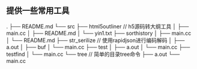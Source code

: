 ## 提供一些常用工具
.
├── README.md
└── src
    ├── html5outliner // h5源码转大纲工具
    │   ├── main.cc
    │   ├── README.md
    │   └── yin1.txt
    ├── sorthistory
    │   ├── main.cc
    │   └── README.md
    ├── str_serilize // 使用rapidjson进行编码解码
    │   ├── a.out
    │   ├── buf
    │   └── main.cc
    ├── test
    │   ├── a.out
    │   └── main.cc
    ├── testfind
    │   └── main.cc
    └── tree // 简单的目录tree命令
        ├── a.out
        └── main.cc

